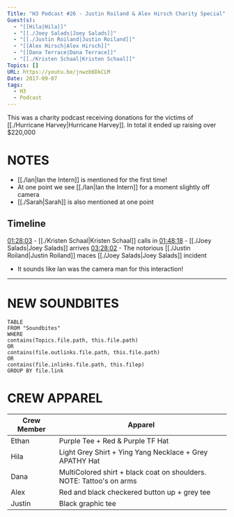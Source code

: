 ```yaml
---
Title: "H3 Podcast #26 - Justin Roiland & Alex Hirsch Charity Special"
Guest(s):
  - "[[Hila|Hila]]"
  - "[[./Joey Salads|Joey Salads]]"
  - "[[./Justin Roiland|Justin Roiland]]"
  - "[[Alex Hirsch|Alex Hirsch]]"
  - "[[Dana Terrace|Dana Terrace]]"
  - "[[./Kristen Schaal|Kristen Schaal]]"
Topics: []
URL: https://youtu.be/jnwzb6DkCLM
Date: 2017-09-07
tags:
  - H3
  - Podcast
---
```

This was a charity podcast receiving donations for the victims of [[./Hurricane Harvey|Hurricane Harvey]]. 
In total it ended up raising over $220,000
# NOTES
- [[./Ian|Ian the Intern]] is mentioned for the first time!
- At one point we see [[./Ian|Ian the Intern]] for a moment slightly off camera
- [[./Sarah|Sarah]] is also mentioned at one point

## Timeline
[01:28:03](https://youtu.be/jnwzb6DkCLM?t=5283) - [[./Kristen Schaal|Kristen Schaal]] calls in
[01:48:18](https://youtu.be/jnwzb6DkCLM?t=6498) - [[./Joey Salads|Joey Salads]] arrives
[03:28:02](https://youtu.be/jnwzb6DkCLM?t=12482) - The notorious [[./Justin Roiland|Justin Roiland]] maces [[./Joey Salads|Joey Salads]] incident
- It sounds like Ian was the camera man for this interaction!


___
# NEW SOUNDBITES
``` dataview
TABLE
FROM "Soundbites"
WHERE 
contains(Topics.file.path, this.file.path) 
OR 
contains(file.outlinks.file.path, this.file.path)
OR
contains(file.inlinks.file.path, this.filep)
GROUP BY file.link
```

# CREW APPAREL

| Crew Member | Apparel |
| ---- | ---- |
| Ethan | Purple Tee + Red & Purple TF Hat |
| Hila | Light Grey Shirt + Ying Yang Necklace + Grey APATHY Hat |
| Dana | MultiColored shirt + black coat on shoulders. NOTE: Tattoo's on arms |
| Alex | Red and black checkered button up + grey tee |
| Justin | Black graphic tee |

